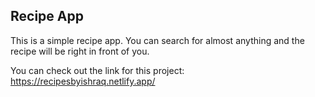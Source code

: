 ## Recipe App

This is a simple recipe app. You can search for almost anything and the recipe will be right in front of you.

You can check out the link for this project: https://recipesbyishraq.netlify.app/